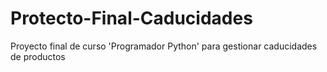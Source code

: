 # Protecto-Final-Caducidades
Proyecto final de curso 'Programador Python' para gestionar caducidades de productos
